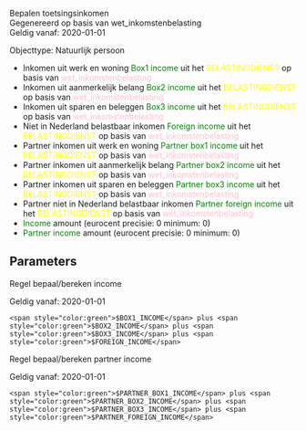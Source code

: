 Bepalen toetsingsinkomen \
Gegenereerd op basis van wet_inkomstenbelasting \
Geldig vanaf: 2020-01-01

Objecttype: Natuurlijk persoon
- Inkomen uit werk en woning <span style="color:green">Box1 income</span> uit het <span style="color:yellow"> BELASTINGDIENST </span> op basis van <span style="color:pink"> wet_inkomstenbelasting </span>
- Inkomen uit aanmerkelijk belang <span style="color:green">Box2 income</span> uit het <span style="color:yellow"> BELASTINGDIENST </span> op basis van <span style="color:pink"> wet_inkomstenbelasting </span>
- Inkomen uit sparen en beleggen <span style="color:green">Box3 income</span> uit het <span style="color:yellow"> BELASTINGDIENST </span> op basis van <span style="color:pink"> wet_inkomstenbelasting </span>
- Niet in Nederland belastbaar inkomen <span style="color:green">Foreign income</span> uit het <span style="color:yellow"> BELASTINGDIENST </span> op basis van <span style="color:pink"> wet_inkomstenbelasting </span>
- Partner inkomen uit werk en woning <span style="color:green">Partner box1 income</span> uit het <span style="color:yellow"> BELASTINGDIENST </span> op basis van <span style="color:pink"> wet_inkomstenbelasting </span>
- Partner inkomen uit aanmerkelijk belang <span style="color:green">Partner box2 income</span> uit het <span style="color:yellow"> BELASTINGDIENST </span> op basis van <span style="color:pink"> wet_inkomstenbelasting </span>
- Partner inkomen uit sparen en beleggen <span style="color:green">Partner box3 income</span> uit het <span style="color:yellow"> BELASTINGDIENST </span> op basis van <span style="color:pink"> wet_inkomstenbelasting </span>
- Partner niet in Nederland belastbaar inkomen <span style="color:green">Partner foreign income</span> uit het <span style="color:yellow"> BELASTINGDIENST </span> op basis van <span style="color:pink"> wet_inkomstenbelasting </span>
- <span style="color:green">Income</span> amount (eurocent precisie: 0 minimum: 0) 
- <span style="color:green">Partner income</span> amount (eurocent precisie: 0 minimum: 0) 

## Parameters ##


Regel bepaal/bereken income

Geldig vanaf: 2020-01-01


	<span style="color:green">$BOX1_INCOME</span> plus <span style="color:green">$BOX2_INCOME</span> plus <span style="color:green">$BOX3_INCOME</span> plus <span style="color:green">$FOREIGN_INCOME</span>



Regel bepaal/bereken partner income

Geldig vanaf: 2020-01-01


	<span style="color:green">$PARTNER_BOX1_INCOME</span> plus <span style="color:green">$PARTNER_BOX2_INCOME</span> plus <span style="color:green">$PARTNER_BOX3_INCOME</span> plus <span style="color:green">$PARTNER_FOREIGN_INCOME</span>


